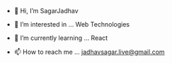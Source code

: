 - 👋 Hi, I’m  SagarJadhav
- 👀 I’m interested in ... Web Technologies
- 🌱 I’m currently learning ... React

- 📫 How to reach me ... jadhavsagar.live@gmail.com

<!---
SagarJadhavWebDev/SagarJadhavWebDev is a ✨ special ✨ repository because its `README.md` (this file) appears on your GitHub profile.
You can click the Preview link to take a look at your changes.
--->
